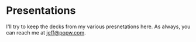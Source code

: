 # Presentations

I'll try to keep the decks from my various presnetations here. As always, you can reach me at jeff@popw.com.
